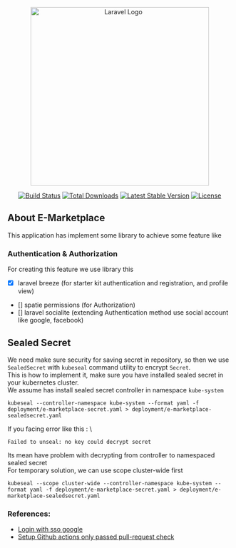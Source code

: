 <p align="center"><a href="https://laravel.com" target="_blank"><img src="https://raw.githubusercontent.com/laravel/art/master/logo-lockup/5%20SVG/2%20CMYK/1%20Full%20Color/laravel-logolockup-cmyk-red.svg" width="400" alt="Laravel Logo"></a></p>

<p align="center">
<a href="https://github.com/laravel/framework/actions"><img src="https://github.com/laravel/framework/workflows/tests/badge.svg" alt="Build Status"></a>
<a href="https://packagist.org/packages/laravel/framework"><img src="https://img.shields.io/packagist/dt/laravel/framework" alt="Total Downloads"></a>
<a href="https://packagist.org/packages/laravel/framework"><img src="https://img.shields.io/packagist/v/laravel/framework" alt="Latest Stable Version"></a>
<a href="https://packagist.org/packages/laravel/framework"><img src="https://img.shields.io/packagist/l/laravel/framework" alt="License"></a>
</p>

## About E-Marketplace

This application has implement some library to achieve some feature like 
### Authentication & Authorization
For creating this feature we use library this
- [x] laravel breeze (for starter kit authentication and registration, and profile view)
- [] spatie permissions (for Authorization)
- [] laravel socialite (extending Authentication method use social account like google, facebook)
## Sealed Secret 
We need make sure security for saving secret in repository, so then we use `SealedSecret` with `kubeseal` command utility to encrypt `Secret`.\
This is how to implement it, make sure you have installed sealed secret in your kubernetes cluster.\
We assume has install sealed secret controller in namespace `kube-system`
```
kubeseal --controller-namespace kube-system --format yaml -f deployment/e-marketplace-secret.yaml > deployment/e-marketplace-sealedsecret.yaml
```

If you facing error like this : \
```
Failed to unseal: no key could decrypt secret
```
Its mean have problem with decrypting from controller to namespaced sealed secret\
For temporary solution, we can use scope cluster-wide first
```
kubeseal --scope cluster-wide --controller-namespace kube-system --format yaml -f deployment/e-marketplace-secret.yaml > deployment/e-marketplace-sealedsecret.yaml
```

### References:
- [Login with sso google](https://codyrigg.medium.com/how-to-add-a-google-login-using-socialite-on-laravel-8-with-jetstream-6153581e7dc9)
- [Setup Github actions only passed pull-request check](https://stackoverflow.com/a/58655352)